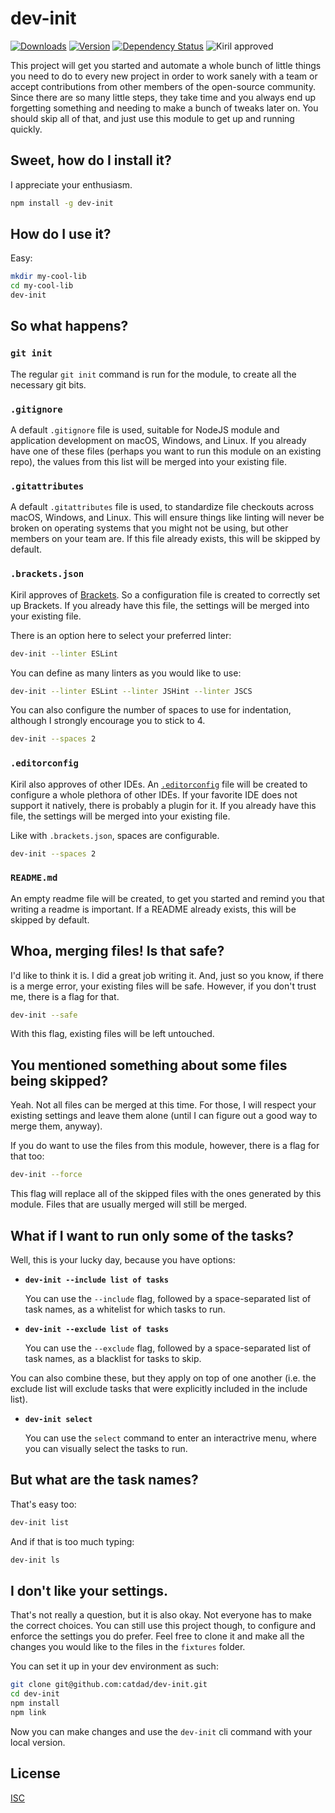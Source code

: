 # dev-init

[![Downloads][7]][8]
[![Version][9]][8]
[![Dependency Status][10]][11]
![Kiril approved][ka]

[7]: https://img.shields.io/npm/dm/dev-init.svg
[8]: https://www.npmjs.com/package/dev-init
[9]: https://img.shields.io/npm/v/dev-init.svg

[10]: https://david-dm.org/catdad/dev-init.svg
[11]: https://david-dm.org/catdad/dev-init

[ka]: https://img.shields.io/badge/kiril-approved-ff69b4.svg

This project will get you started and automate a whole bunch of little things you need to do to every new project in order to work sanely with a team or accept contributions from other members of the open-source community. Since there are so many little steps, they take time and you always end up forgetting something and needing to make a bunch of tweaks later on. You should skip all of that, and just use this module to get up and running quickly.

## Sweet, how do I install it?

I appreciate your enthusiasm.

```bash
npm install -g dev-init
```

## How do I use it?

Easy:

```bash
mkdir my-cool-lib
cd my-cool-lib
dev-init
```

## So what happens?

### `git init`

The regular `git init` command is run for the module, to create all the necessary git bits.

### `.gitignore`

A default `.gitignore` file is used, suitable for NodeJS module and application development on macOS, Windows, and Linux. If you already have one of these files (perhaps you want to run this module on an existing repo), the values from this list will be merged into your existing file.

### `.gitattributes`

A default `.gitattributes` file is used, to standardize file checkouts across macOS, Windows, and Linux. This will ensure things like linting will never be broken on operating systems that you might not be using, but other members on your team are. If this file already exists, this will be skipped by default.

### `.brackets.json`

Kiril approves of [Brackets](https://github.com/adobe/brackets). So a configuration file is created to correctly set up Brackets. If you already have this file, the settings will be merged into your existing file.

There is an option here to select your preferred linter:

```bash
dev-init --linter ESLint
```

You can define as many linters as you would like to use:

```bash
dev-init --linter ESLint --linter JSHint --linter JSCS
```

You can also configure the number of spaces to use for indentation, although I strongly encourage you to stick to 4.

```bash
dev-init --spaces 2
```

### `.editorconfig`

Kiril also approves of other IDEs. An [`.editorconfig`](http://editorconfig.org/) file will be created to configure a whole plethora of other IDEs. If your favorite IDE does not support it natively, there is probably a plugin for it. If you already have this file, the settings will be merged into your existing file.

Like with `.brackets.json`, spaces are configurable.

```bash
dev-init --spaces 2
```

### `README.md`

An empty readme file will be created, to get you started and remind you that writing a readme is important. If a README already exists, this will be skipped by default.

## Whoa, merging files! Is that safe?

I'd like to think it is. I did a great job writing it. And, just so you know, if there is a merge error, your existing files will be safe. However, if you don't trust me, there is a flag for that.

```bash
dev-init --safe
```

With this flag, existing files will be left untouched.

## You mentioned something about some files being skipped?

Yeah. Not all files can be merged at this time. For those, I will respect your existing settings and leave them alone (until I can figure out a good way to merge them, anyway).

If you do want to use the files from this module, however, there is a flag for that too:

```bash
dev-init --force
```

This flag will replace all of the skipped files with the ones generated by this module. Files that are usually merged will still be merged.

## What if I want to run only some of the tasks?

Well, this is your lucky day, because you have options:

* **`dev-init --include list of tasks`**

  You can use the `--include` flag, followed by a space-separated list of task names, as a whitelist for which tasks to run.

* **`dev-init --exclude list of tasks`**

  You can use the `--exclude` flag, followed by a space-separated list of task names, as a blacklist for tasks to skip.

You can also combine these, but they apply on top of one another (i.e. the exclude list will exclude tasks that were explicitly included in the include list).

* **`dev-init select`**

  You can use the `select` command to enter an interactrive menu, where you can visually select the tasks to run.

## But what are the task names?

That's easy too:

```bash
dev-init list
```

And if that is too much typing:

```bash
dev-init ls
```

## I don't like your settings.

That's not really a question, but it is also okay. Not everyone has to make the correct choices. You can still use this project though, to configure and enforce the settings you do prefer. Feel free to clone it and make all the changes you would like to the files in the `fixtures` folder.

You can set it up in your dev environment as such:

```bash
git clone git@github.com:catdad/dev-init.git
cd dev-init
npm install
npm link
```

Now you can make changes and use the `dev-init` cli command with your local version.

## License

[ISC](http://spdx.org/licenses/ISC)
